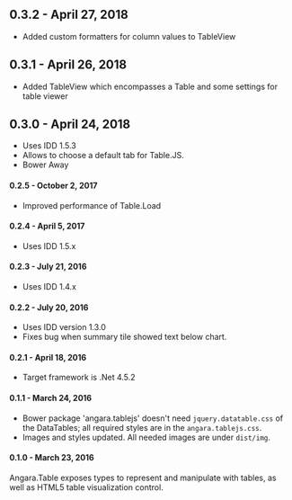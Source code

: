 ## 0.3.2 - April 27, 2018

* Added custom formatters for column values to TableView

## 0.3.1 - April 26, 2018

* Added TableView which encompasses a Table and some settings for table viewer

## 0.3.0 - April 24, 2018

* Uses IDD 1.5.3
* Allows to choose a default tab for Table.JS.
* Bower Away

#### 0.2.5 - October 2, 2017

* Improved performance of Table.Load

#### 0.2.4 - April 5, 2017

* Uses IDD 1.5.x

#### 0.2.3 - July 21, 2016

* Uses IDD 1.4.x

#### 0.2.2 - July 20, 2016

* Uses IDD version 1.3.0
* Fixes bug when summary tile showed text below chart.

#### 0.2.1 - April 18, 2016

* Target framework is .Net 4.5.2

#### 0.1.1 - March 24, 2016

* Bower package 'angara.tablejs' doesn't need `jquery.datatable.css` of the DataTables; all required styles are in the `angara.tablejs.css`.
* Images and styles updated. All needed images are under `dist/img`.

#### 0.1.0 - March 23, 2016

Angara.Table exposes types to represent and manipulate with tables, as well as HTML5 table visualization control.

